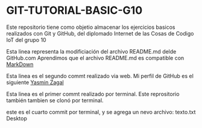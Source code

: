 # GIT-TUTORIAL-BASIC-G10
Este repositorio tiene como objetio almacenar los ejercicios basicos realizados con Git y GitHub, del diplomado Internet de las Cosas de Codigo IoT del grupo 10

Esta linea representa la modificiación del archivo README.md delde GitHub.com
Aprendimos que el archivo README.md es compatible con [MarkDown](https://stackedit.io/app#)

Esta linea es el segundo commt realizado via web. Mi perfil de GitHub es el siguiente [Yasmin Zagal](https://stackedit.io/app#)

Esta linea es el primer commt realizado por terminal. Este reprositorio también tambien se clonó por terminal. 


este es el cuarto commit por terminal, y se agrega un nevo archivo: texto.txt Desktop 
